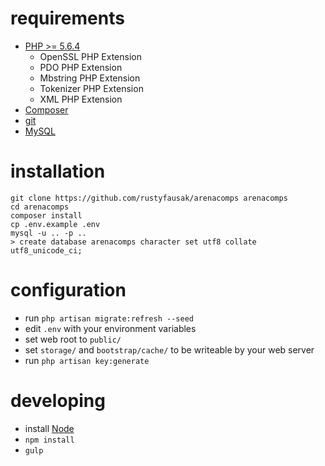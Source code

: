 # requirements

 - [PHP >= 5.6.4](http://php.net/downloads.php)
   - OpenSSL PHP Extension
   - PDO PHP Extension
   - Mbstring PHP Extension
   - Tokenizer PHP Extension
   - XML PHP Extension
 - [Composer](https://getcomposer.org/)
 - [git](https://git-scm.com/downloads)
 - [MySQL](https://www.mysql.com/downloads/)

# installation

    git clone https://github.com/rustyfausak/arenacomps arenacomps
    cd arenacomps
    composer install
    cp .env.example .env
    mysql -u .. -p ..
    > create database arenacomps character set utf8 collate utf8_unicode_ci;

# configuration

 - run `php artisan migrate:refresh --seed`
 - edit `.env` with your environment variables
 - set web root to `public/`
 - set `storage/` and `bootstrap/cache/` to be writeable by your web server
 - run `php artisan key:generate`

# developing

 - install [Node](https://nodejs.org/en/download/)
 - `npm install`
 - `gulp`
